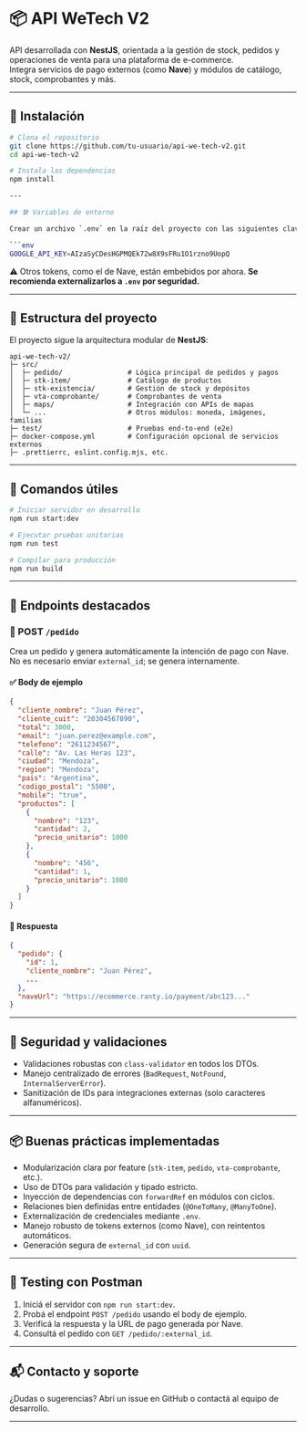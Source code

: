 

# 📦 API WeTech V2

API desarrollada con **NestJS**, orientada a la gestión de stock, pedidos y operaciones de venta para una plataforma de e-commerce.  
Integra servicios de pago externos (como **Nave**) y módulos de catálogo, stock, comprobantes y más.

---

## 🚀 Instalación

```bash
# Clona el repositorio
git clone https://github.com/tu-usuario/api-we-tech-v2.git
cd api-we-tech-v2

# Instala las dependencias
npm install

---

## 🛠️ Variables de entorno

Crear un archivo `.env` en la raíz del proyecto con las siguientes claves mínimas:

```env
GOOGLE_API_KEY=AIzaSyCDesHGPMQEk72w8X9sFRu1O1rzno9UopQ
```

⚠️ Otros tokens, como el de Nave, están embebidos por ahora.
**Se recomienda externalizarlos a `.env` por seguridad.**

---

## 🧱 Estructura del proyecto

El proyecto sigue la arquitectura modular de **NestJS**:

```
api-we-tech-v2/
├─ src/
│  ├─ pedido/                # Lógica principal de pedidos y pagos
│  ├─ stk-item/              # Catálogo de productos
│  ├─ stk-existencia/        # Gestión de stock y depósitos
│  ├─ vta-comprobante/       # Comprobantes de venta
│  ├─ maps/                  # Integración con APIs de mapas
│  └─ ...                    # Otros módulos: moneda, imágenes, familias
├─ test/                     # Pruebas end-to-end (e2e)
├─ docker-compose.yml        # Configuración opcional de servicios externos
├─ .prettierrc, eslint.config.mjs, etc.
```

---

## 🧪 Comandos útiles

```bash
# Iniciar servidor en desarrollo
npm run start:dev

# Ejecutar pruebas unitarias
npm run test

# Compilar para producción
npm run build
```

---

## 🧾 Endpoints destacados

### 🛒 POST `/pedido`

Crea un pedido y genera automáticamente la intención de pago con Nave.
No es necesario enviar `external_id`; se genera internamente.

#### ✅ Body de ejemplo

```json
{
  "cliente_nombre": "Juan Pérez",
  "cliente_cuit": "20304567890",
  "total": 3000,
  "email": "juan.perez@example.com",
  "telefono": "2611234567",
  "calle": "Av. Las Heras 123",
  "ciudad": "Mendoza",
  "region": "Mendoza",
  "pais": "Argentina",
  "codigo_postal": "5500",
  "mobile": "true",
  "productos": [
    {
      "nombre": "123",
      "cantidad": 2,
      "precio_unitario": 1000
    },
    {
      "nombre": "456",
      "cantidad": 1,
      "precio_unitario": 1000
    }
  ]
}
```

#### 🔁 Respuesta

```json
{
  "pedido": {
    "id": 1,
    "cliente_nombre": "Juan Pérez",
    ...
  },
  "naveUrl": "https://ecommerce.ranty.io/payment/abc123..."
}
```

---

## 🔐 Seguridad y validaciones

* Validaciones robustas con `class-validator` en todos los DTOs.
* Manejo centralizado de errores (`BadRequest`, `NotFound`, `InternalServerError`).
* Sanitización de IDs para integraciones externas (solo caracteres alfanuméricos).

---

## 📦 Buenas prácticas implementadas

* Modularización clara por feature (`stk-item`, `pedido`, `vta-comprobante`, etc.).
* Uso de DTOs para validación y tipado estricto.
* Inyección de dependencias con `forwardRef` en módulos con ciclos.
* Relaciones bien definidas entre entidades (`@OneToMany`, `@ManyToOne`).
* Externalización de credenciales mediante `.env`.
* Manejo robusto de tokens externos (como Nave), con reintentos automáticos.
* Generación segura de `external_id` con `uuid`.

---

## 🧪 Testing con Postman

1. Iniciá el servidor con `npm run start:dev`.
2. Probá el endpoint `POST /pedido` usando el body de ejemplo.
3. Verificá la respuesta y la URL de pago generada por Nave.
4. Consultá el pedido con `GET /pedido/:external_id`.

---

## 📬 Contacto y soporte

¿Dudas o sugerencias?
Abrí un issue en GitHub o contactá al equipo de desarrollo.

---


```
